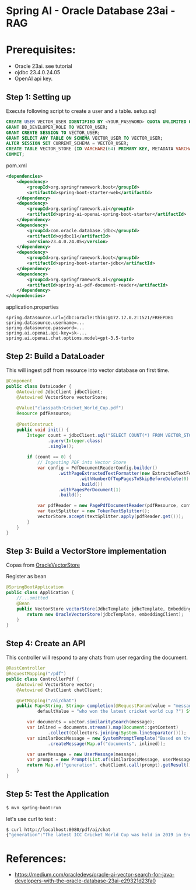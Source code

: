 # Spring AI - Oracle Database 23ai - RAG


# Prerequisites:
- Oracle 23ai. see tutorial
- ojdbc 23.4.0.24.05
- OpenAI api key.


## Step 1: Setting up
Execute following script to create a user and a table.
setup.sql
```sql
CREATE USER VECTOR_USER IDENTIFIED BY <YOUR_PASSWORD> QUOTA UNLIMITED ON USERS;  
GRANT DB_DEVELOPER_ROLE TO VECTOR_USER;  
GRANT CREATE SESSION TO VECTOR_USER;  
GRANT SELECT ANY TABLE ON SCHEMA VECTOR_USER TO VECTOR_USER;  
ALTER SESSION SET CURRENT_SCHEMA = VECTOR_USER;  
CREATE TABLE VECTOR_STORE (ID VARCHAR2(64) PRIMARY KEY, METADATA VARCHAR(256), CONTENT CLOB, VECTOR_DATA VECTOR(1536, FLOAT64));  
COMMIT;
```

		
pom.xml
```xml
<dependencies>
    <dependency>
        <groupId>org.springframework.boot</groupId>
        <artifactId>spring-boot-starter-web</artifactId>
    </dependency>
	<dependency>
		<groupId>org.springframework.ai</groupId>
		<artifactId>spring-ai-openai-spring-boot-starter</artifactId>
	</dependency>    
	<dependency>
		<groupId>com.oracle.database.jdbc</groupId>
		<artifactId>ojdbc11</artifactId>
		<version>23.4.0.24.05</version>
	</dependency>
	<dependency>
		<groupId>org.springframework.boot</groupId>
		<artifactId>spring-boot-starter-jdbc</artifactId>
	</dependency>
	<dependency>
		<groupId>org.springframework.ai</groupId>
		<artifactId>spring-ai-pdf-document-reader</artifactId>
	</dependency>	
</dependencies>
```

application.properties
```properties
spring.datasource.url=jdbc:oracle:thin:@172.17.0.2:1521/FREEPDB1
spring.datasource.username=...
spring.datasource.password=...
spring.ai.openai.api-key=sk-...
spring.ai.openai.chat.options.model=gpt-3.5-turbo
```

## Step 2: Build a DataLoader
This will ingest pdf from resource into vector database on first time.
```java
@Component
public class DataLoader {
	@Autowired JdbcClient jdbcClient;
	@Autowired VectorStore vectorStore;
	    
    @Value("classpath:Cricket_World_Cup.pdf")
    Resource pdfResource;
    
    @PostConstruct
    public void init() {
        Integer count = jdbcClient.sql("SELECT COUNT(*) FROM VECTOR_STORE")
                .query(Integer.class)
                .single();
        
        if (count == 0) {
            // Ingesting PDF into Vector Store
            var config = PdfDocumentReaderConfig.builder()
                    .withPageExtractedTextFormatter(new ExtractedTextFormatter.Builder().withNumberOfBottomTextLinesToDelete(0)
                            .withNumberOfTopPagesToSkipBeforeDelete(0)
                            .build())
                    .withPagesPerDocument(1)
                    .build();

            var pdfReader = new PagePdfDocumentReader(pdfResource, config);
            var textSplitter = new TokenTextSplitter();
            vectorStore.accept(textSplitter.apply(pdfReader.get()));
        }
    }
}

```


## Step 3: Build a VectorStore implementation

Copas from [OracleVectorStore](src/main/java/com/example/springbootoracleaitutorial/OracleVectorStore.java)


Register as bean
```java
@SpringBootApplication
public class Application {
	//...omitted
	@Bean
	public VectorStore vectorStore(JdbcTemplate jdbcTemplate, EmbeddingClient embeddingClient) {
		return new OracleVectorStore(jdbcTemplate, embeddingClient);
	}
}
```
## Step 4: Create an API
This controller will respond to any chats from user regarding the document.
```java
@RestController
@RequestMapping("/pdf")
public class ControllerPdf {
    @Autowired VectorStore vector;
    @Autowired ChatClient chatClient;

    @GetMapping("/ai/chat")
    public Map<String, String> completion(@RequestParam(value = "message",
            defaultValue = "who won the latest cricket world cup ?") String message) {

        var documents = vector.similaritySearch(message);
        var inlined = documents.stream().map(Document::getContent)
                .collect(Collectors.joining(System.lineSeparator()));
        var similarDocsMessage = new SystemPromptTemplate("Based on the following: {documents}")
                .createMessage(Map.of("documents", inlined));

        var userMessage = new UserMessage(message);
        var prompt = new Prompt(List.of(similarDocsMessage, userMessage));
        return Map.of("generation", chatClient.call(prompt).getResult().getOutput().getContent());
    }
}

```

## Step 5: Test the Application

```sh
$ mvn spring-boot:run
```

let's use curl to test :
```sh
$ curl http://localhost:8080/pdf/ai/chat
{"generation":"The latest ICC Cricket World Cup was held in 2019 in England and Wales. The final match was between England and New Zealand. The match ended in a tie, and it went into a super over. England won the final on the boundaries countback rule."}
```

# References:
- https://medium.com/oracledevs/oracle-ai-vector-search-for-java-developers-with-the-oracle-database-23ai-e29321d23fa0


